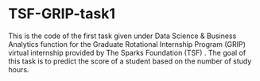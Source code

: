 # TSF-GRIP-task1
This is the code of the first task given under Data Science & Business Analytics function for the Graduate Rotational Internship Program (GRIP) virtual internship provided by The Sparks Foundation (TSF) .
The goal of this task is to predict the score of a student based on the number of study hours. 
